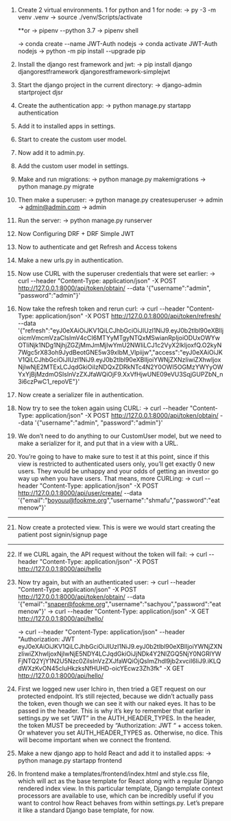 1. Create 2 virtual environments. 1 for python and 1 for node:
    -> py -3 -m venv .venv
    -> source ./venv/Scripts/activate

    **or -> pipenv --python 3.7
         -> pipenv shell

    -> conda create --name JWT-Auth nodejs
    -> conda activate JWT-Auth nodejs
    -> python -m pip install --upgrade pip

2. Install the django rest framework and jwt:
    -> pip install django djangorestframework djangorestframework-simplejwt

3. Start the django project in the current directory:
    -> django-admin startproject djsr

4. Create the authentication app:
    -> python manage.py startapp authentication

5. Add it to installed apps in settings.

6. Start to create the custom user model.

7. Now add it to admin.py.

8. Add the custom user model in settings.

9. Make and run migrations:
    -> python manage.py makemigrations
    -> python manage.py migrate

10. Then make a superuser:
    -> python manage.py createsuperuser
    -> admin
    -> admin@admin.com
    -> admin

11. Run the server:
    -> python manage.py runserver

12. Now Configuring DRF + DRF Simple JWT

13. Now to authenticate and get Refresh and Access tokens

14. Make a new urls.py in authentication.

15. Now use CURL with the superuser credentials that were set earlier:
    -> curl --header "Content-Type: application/json" -X POST http://127.0.0.1:8000/api/token/obtain/ --data '{"username":"admin", "password":"admin"}'

16. Now take the refresh token and rerun curl:
    -> curl --header "Content-Type: application/json" -X POST http://127.0.0.1:8000/api/token/refresh/ --data '{"refresh":"eyJ0eXAiOiJKV1QiLCJhbGciOiJIUzI1NiJ9.eyJ0b2tlbl90eXBlIjoicmVmcmVzaCIsImV4cCI6MTYyMTgyNTQxMSwianRpIjoiODUxOWYwOTliNjk1NDg1NjhjZGZjMmJmMjIwYmU2NWIiLCJ1c2VyX2lkIjoxfQ.O2kyN7Wgc5rX83oh9JydBeotGNE5w39xIbM_Vlpiijw","access":"eyJ0eXAiOiJKV1QiLCJhbGciOiJIUzI1NiJ9.eyJ0b2tlbl90eXBlIjoiYWNjZXNzIiwiZXhwIjoxNjIwNjE2MTExLCJqdGkiOiIzNDQxZDRkNTc4N2Y0OWI5OGMzYWYyOWYxYjBjMzdmOSIsInVzZXJfaWQiOjF9.XxVfHjwUNE09eVU3SqjGUPZbN_n3i6czPwC1_repoVE"}'

17. Now create a serializer file in authentication.

18. Now try to see the token again using CURL:
    -> curl --header "Content-Type: application/json" -X POST http://127.0.0.1:8000/api/token/obtain/ --data '{"username":"admin", "password":"admin"}'

19. We don’t need to do anything to our CustomUser model, but we need to make a serializer for it, and put that in a view with a URL.

20. You’re going to have to make sure to test it at this point, since if this view is restricted to authenticated users only, you’ll get exactly 0 new users. They would be unhappy and your odds of getting an investor go way up when you have users. That means, more CURLing:
    -> curl --header "Content-Type: application/json" -X POST http://127.0.0.1:8000/api/user/create/ --data '{"email":"boyouu@fookme.org","username":"shmafu","password":"eatmenow"}'

***
21. Now create a protected view. This is were we would start creating the patient post signin/signup page
***

22. If we CURL again, the API request without the token will fail:
    -> curl --header "Content-Type: application/json" -X POST http://127.0.0.1:8000/api/hello

23. Now try again, but with an authenticated user:
    -> curl --header "Content-Type: application/json" -X POST http://127.0.0.1:8000/api/token/obtain/ --data '{"email":"snaper@fookme.org","username":"sachyou","password":"eatmenow"}'
    -> curl --header "Content-Type: application/json" -X GET http://127.0.0.1:8000/api/hello/
    <!-- this is the access token -->
    -> curl --header "Content-Type: application/json" --header "Authorization: JWT eyJ0eXAiOiJKV1QiLCJhbGciOiJIUzI1NiJ9.eyJ0b2tlbl90eXBlIjoiYWNjZXNzIiwiZXhwIjoxNjIwNjE5NDY4LCJqdGkiOiJjNDk4Y2NlZGQ5NjY0NGRlYWFjNTQ2YjY1N2U5Nzc0ZiIsInVzZXJfaWQiOjQsImZhdl9jb2xvciI6IiJ9.iKLQdWXzKvON45cluHkzksNfHUHD-oicYEcwz3Zh3fk" -X GET http://127.0.0.1:8000/api/hello/

24. First we logged new user Ichiro in, then tried a GET request on our protected endpoint. It’s still rejected, because we didn’t actually pass the token, even though we can see it with our naked eyes. It has to be passed in the header. This is why it’s key to remember that earlier in settings.py we set “JWT” in the AUTH_HEADER_TYPES. 
In the header, the token MUST be preceeded by “Authorization: JWT “ + access token. Or whatever you set AUTH_HEADER_TYPES as. Otherwise, no dice. This will become important when we connect the frontend.

25. Make a new django app to hold React and add it to installed apps:
    -> python manage.py startapp frontend

26. In frontend make a templates/frontend/index.html and style.css file, which will act as the base template for React along with a regular Django rendered index view. In this particular template, Django template context processors are available to use, which can be incredibly useful if you want to control how React behaves from within settings.py. Let’s prepare it like a standard Django base template, for now.